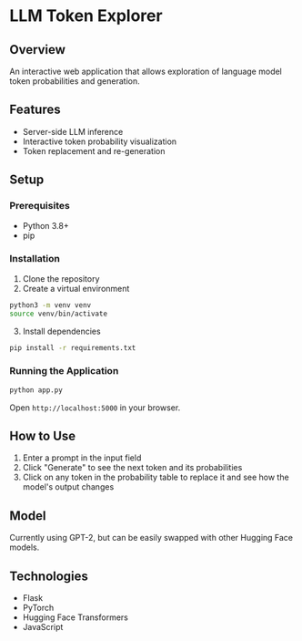 # LLM Token Explorer

## Overview
An interactive web application that allows exploration of language model token probabilities and generation.

## Features
- Server-side LLM inference
- Interactive token probability visualization
- Token replacement and re-generation

## Setup

### Prerequisites
- Python 3.8+
- pip

### Installation
1. Clone the repository
2. Create a virtual environment
```bash
python3 -m venv venv
source venv/bin/activate
```

3. Install dependencies
```bash
pip install -r requirements.txt
```

### Running the Application
```bash
python app.py
```

Open `http://localhost:5000` in your browser.

## How to Use
1. Enter a prompt in the input field
2. Click "Generate" to see the next token and its probabilities
3. Click on any token in the probability table to replace it and see how the model's output changes

## Model
Currently using GPT-2, but can be easily swapped with other Hugging Face models.

## Technologies
- Flask
- PyTorch
- Hugging Face Transformers
- JavaScript
